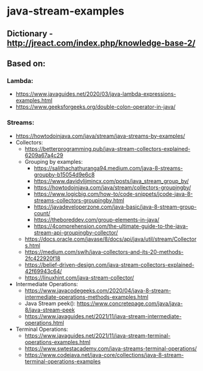 # java-stream-examples

## Dictionary - http://jreact.com/index.php/knowledge-base-2/

## Based on:

### Lambda:
- https://www.javaguides.net/2020/03/java-lambda-expressions-examples.html
- https://www.geeksforgeeks.org/double-colon-operator-in-java/

### Streams:
- https://howtodoinjava.com/java/stream/java-streams-by-examples/
- Collectors:
  - https://betterprogramming.pub/java-stream-collectors-explained-6209a67a4c29
  - Grouping by examples: 
    - https://salithachathuranga94.medium.com/java-8-streams-groupby-b15054d9e6c8 
    - https://www.davidvlijmincx.com/posts/java_stream_group_by/ 
    - https://howtodoinjava.com/java/stream/collectors-groupingby/
    - https://www.logicbig.com/how-to/code-snippets/jcode-java-8-streams-collectors-groupingby.html
    - https://javadeveloperzone.com/java-basic/java-8-stream-group-count/
    - https://theboreddev.com/group-elements-in-java/
    - https://4comprehension.com/the-ultimate-guide-to-the-java-stream-api-groupingby-collector/
  - https://docs.oracle.com/javase/8/docs/api/java/util/stream/Collectors.html
  - https://medium.com/swlh/java-collectors-and-its-20-methods-2fc422920f18
  - https://belief-driven-design.com/java-stream-collectors-explained-42f69943c64/
  - https://linuxhint.com/java-stream-collector/
- Intermediate Operations:
  - https://www.javacodegeeks.com/2020/04/java-8-stream-intermediate-operations-methods-examples.html
  - Java Stream peek(): https://www.concretepage.com/java/java-8/java-stream-peek
  - https://www.javaguides.net/2021/11/java-stream-intermediate-operations.html
- Terminal Operations:
  - https://www.javaguides.net/2021/11/java-stream-terminal-operations-examples.html
  - https://www.swtestacademy.com/java-streams-terminal-operations/
  - https://www.codejava.net/java-core/collections/java-8-stream-terminal-operations-examples

  
